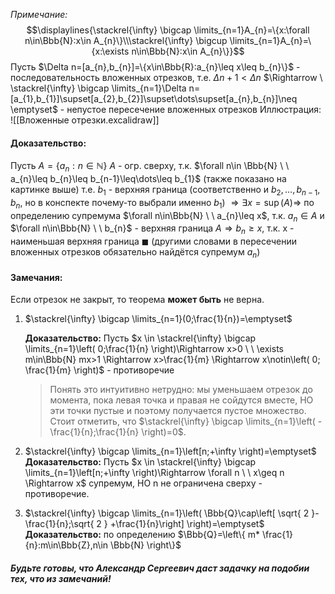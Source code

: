 *Примечание:* $$\displaylines{\stackrel{\infty} \bigcap \limits_{n=1}A_{n}=\{x:\forall n\in\Bbb{N}:x\in A_{n}\}\\\stackrel{\infty} \bigcup \limits_{n=1}A_{n}=\{x:\exists n\in\Bbb{N}:x\in A_{n}\}}$$
Пусть $\Delta n=[a_{n},b_{n}]=\{x\in\Bbb{R}:a_{n}\leq x\leq b_{n}\}$ - последовательность вложенных отрезков, т.е. $\Delta n+1<\Delta n$
$\Rightarrow \ \stackrel{\infty} \bigcap \limits_{n=1}\Delta n=[a_{1},b_{1}]\supset[a_{2},b_{2}]\supset\dots\supset[a_{n},b_{n}]\neq \emptyset$ - непустое 
пересечение вложенных отрезков
Иллюстрация:
![[Вложенные отрезки.excalidraw]]
#### Доказательство:
Пусть $A=\{a_{n}:n\in\mathbb{N}\}$
$A$ - огр. сверху, т.к. $\forall n\in \Bbb{N} \  \ a_{n}\leq b_{n}\leq b_{n-1}\leq\dots\leq b_{1}$ (также показано на картинке выше)
т.е. $b_1$ - верхняя граница (соответственно и $b_{2},\dots,b_{n-1},b_n$, но в конспекте почему-то выбрали именно $b_1$)
$\Rightarrow \exists x=\sup(A) \Rightarrow$ по определению супремума $\forall n\in\Bbb{N} \ \ a_{n}\leq x$, т.к. $a_n\in A$
и $\forall n\in\Bbb{N} \ \ b_{n}$ - верхняя граница $A\Rightarrow b_{n}\geq x$, т.к. x - наименьшая верхняя граница $\blacksquare$ (другими словами в пересечении вложенных отрезков обязательно найдётся супремум $a_n$)
#### Замечания:
Если отрезок не закрыт, то теорема **может быть** не верна.
1) $\stackrel{\infty} \bigcap \limits_{n=1}(0;\frac{1}{n})=\emptyset$

	**Доказательство:** 
	Пусть $x \in \stackrel{\infty} \bigcap \limits_{n=1}\left( 0;\frac{1}{n} \right)\Rightarrow x>0 \ \ \exists m\in\Bbb{N} mx>1 \Rightarrow x>\frac{1}{m} \Rightarrow x\notin\left( 0; \frac{1}{m} \right)$ - противоречие 
	>Понять это интуитивно нетрудно: мы уменьшаем отрезок до момента, пока левая точка и правая не сойдутся вместе, НО эти точки пустые и поэтому получается пустое множество. Стоит отметить, что $\stackrel{\infty} \bigcap \limits_{n=1}\left( -\frac{1}{n};\frac{1}{n} \right)=0$.
2) $\stackrel{\infty} \bigcap \limits_{n=1}\left[n;+\infty \right)=\emptyset$ 
	**Доказательство:**
	Пусть $x \in \stackrel{\infty} \bigcap \limits_{n=1}\left[n;+\infty \right)\Rightarrow \forall n \ \ x\geq n \Rightarrow x$ супремум, НО n не ограничена сверху - противоречие.
3) $\stackrel{\infty} \bigcap \limits_{n=1}\left( \Bbb{Q}\cap\left[ \sqrt{ 2 }-\frac{1}{n};\sqrt{ 2 } +\frac{1}{n}\right] \right)=\emptyset$
	**Доказательство:**
	 по определению $\Bbb{Q}=\left\{ m* \frac{1}{n}:m\in\Bbb{Z},n\in \Bbb{N} \right\}$
##### Будьте готовы, что Александр Сергеевич даст задачку на подобии тех, что из замечаний!